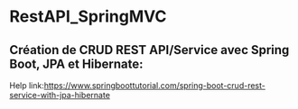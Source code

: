 # RestAPI_SpringMVC
## Création de CRUD REST API/Service avec Spring Boot, JPA et Hibernate:
Help link:https://www.springboottutorial.com/spring-boot-crud-rest-service-with-jpa-hibernate
